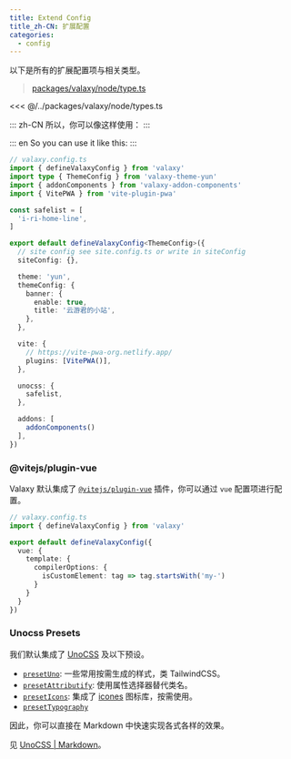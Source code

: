 ```yaml
---
title: Extend Config
title_zh-CN: 扩展配置
categories:
  - config
---
```


以下是所有的扩展配置项与相关类型。

> [packages/valaxy/node/type.ts](https://github.com/YunYouJun/valaxy/blob/main/packages/valaxy/node/types.ts)

<<< @/../packages/valaxy/node/types.ts

::: zh-CN
所以，你可以像这样使用：
:::

::: en
So you can use it like this:
:::

```ts
// valaxy.config.ts
import { defineValaxyConfig } from 'valaxy'
import type { ThemeConfig } from 'valaxy-theme-yun'
import { addonComponents } from 'valaxy-addon-components'
import { VitePWA } from 'vite-plugin-pwa'

const safelist = [
  'i-ri-home-line',
]

export default defineValaxyConfig<ThemeConfig>({
  // site config see site.config.ts or write in siteConfig
  siteConfig: {},

  theme: 'yun',
  themeConfig: {
    banner: {
      enable: true,
      title: '云游君的小站',
    },
  },

  vite: {
    // https://vite-pwa-org.netlify.app/
    plugins: [VitePWA()],
  },

  unocss: {
    safelist,
  },

  addons: [
    addonComponents()
  ],
})
```

### @vitejs/plugin-vue

Valaxy 默认集成了 [`@vitejs/plugin-vue`](https://github.com/vitejs/vite-plugin-vue/tree/main/packages/plugin-vue) 插件，你可以通过 `vue` 配置项进行配置。

```ts
// valaxy.config.ts
import { defineValaxyConfig } from 'valaxy'

export default defineValaxyConfig({
  vue: {
    template: {
      compilerOptions: {
        isCustomElement: tag => tag.startsWith('my-')
      }
    }
  }
})
```

### Unocss Presets

我们默认集成了 [UnoCSS](https://unocss.dev) 及以下预设。

- [`presetUno`](https://unocss.dev/presets/attributify): 一些常用按需生成的样式，类 TailwindCSS。
- [`presetAttributify`](https://unocss.dev/presets/attributify): 使用属性选择器替代类名。
- [`presetIcons`](https://unocss.dev/presets/icons): 集成了 [icones](https://icones.netlify.app/) 图标库，按需使用。
- [`presetTypography`](https://unocss.dev/presets/typography)

因此，你可以直接在 Markdown 中快速实现各式各样的效果。

见 [UnoCSS | Markdown](/guide/markdown#unocss)。
